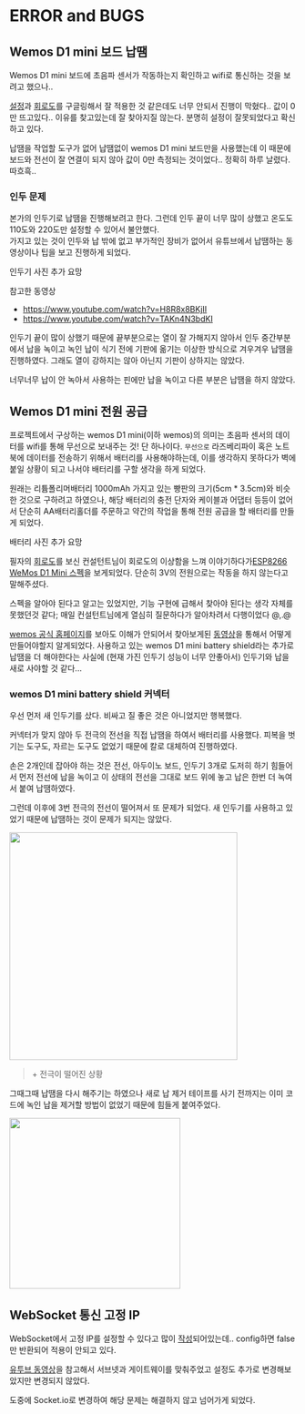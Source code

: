 # ERROR and BUGS

## Wemos D1 mini 보드 납땜

Wemos D1 mini 보드에 초음파 센서가 작동하는지 확인하고 wifi로 통신하는 것을 보려고 했으나..

[설정](https://glorlfy.tistory.com/4
)과 [회로도](http://www.esp8266learning.com/wemos-mini-hc-sr04-ultrasonic-sensor.php)를 구글링해서 잘 적용한 것 같은데도 너무 안되서 진행이 막혔다.. 값이 0만 뜨고있다.. 이유를 찾고있는데 잘 찾아지질 않는다. 분명히 설정이 잘못되었다고 확신하고 있다.

납땜을 작업할 도구가 없어 납땜없이 wemos D1 mini 보드만을 사용했는데 이 때문에 보드와 전선이 잘 연결이 되지 않아 값이 0만 측정되는 것이었다.. 정확히 하루 날렸다. 따흐흑..

### 인두 문제

본가의 인두기로 납땜을 진행해보려고 한다. 그런데 인두 끝이 너무 많이 상했고 온도도 110도와 220도만 설정할 수 있어서 불안했다.   
가지고 있는 것이 인두와 납 밖에 없고 부가적인 장비가 없어서 유튜브에서 납땜하는 동영상이나 팁을 보고 진행하게 되었다.

인두기 사진 추가 요망

참고한 동영상
- https://www.youtube.com/watch?v=H8R8x8BKjII
- https://www.youtube.com/watch?v=TAKn4N3bdKI

인두기 끝이 많이 상했기 때문에 끝부분으로는 열이 잘 가해지지 않아서 인두 중간부분에서 납을 녹이고 녹인 납이 식기 전에 기판에 옮기는 이상한 방식으로 겨우겨우 납땜을 진행하였다. 그래도 열이 강하지는 않아 아닌지 기판이 상하지는 않았다.

너무너무 납이 안 녹아서 사용하는 핀에만 납을 녹이고 다른 부분은 납땜을 하지 않았다.

## Wemos D1 mini 전원 공급

프로젝트에서 구상하는 wemos D1 mini(이하 wemos)의 의미는 초음파 센서의 데이터를 wifi를 통해 무선으로 보내주는 것! 단 하나이다. `무선으로` 라즈베리파이 혹은 노트북에 데이터를 전송하기 위해서 배터리를 사용해야하는데, 이를 생각하지 못하다가 벽에 붙일 상황이 되고 나서야 배터리를 구할 생각을 하게 되었다.

원래는 리튬폴리머배터리 1000mAh 가지고 있는 빵판의 크기(5cm * 3.5cm)와 비슷한 것으로 구하려고 하였으나, 해당 배터리의 충전 단자와 케이블과 어댑터 등등이 없어서 단순히 AA배터리홀더를 주문하고 약간의 작업을 통해 전원 공급을 할 배터리를 만들게 되었다.

배터리 사진 추가 요망

필자의 [회로도](../../circuit/arduino_esp8266_diagram.fzz)를 보신 컨설턴트님이 회로도의 이상함을 느껴 이야기하다가[ESP8266 WeMos D1 Mini 스펙](https://diyi0t.com/esp8266-wemos-d1-mini-tutorial/)을 보게되었다. 단순히 3V의 전원으로는 작동을 하지 않는다고 말해주셨다. 

스펙을 알아야 된다고 알고는 있었지만, 기능 구현에 급해서 찾아야 된다는 생각 자체를 못했던것 같다; 매일 컨설턴트님에게 열심히 질문하다가 알아차려서 다행이었다 @,.@

[wemos 공식 홈페이지](https://www.wemos.cc/en/latest/d1/d1_mini_lite.html)를 보아도 이해가 안되어서 찾아보게된 [동영상](https://www.youtube.com/watch?v=z6Vgy1cY0XU)을 통해서 어떻게 만들어야할지 알게되었다. 사용하고 있는 wemos D1 mini battery shield라는 추가로 납땜을 더 해야한다는 사실에 (현재 가진 인두기 성능이 너무 안좋아서) 인두기와 납을 새로 사야할 것 같다... 

### wemos D1 mini battery shield 커넥터

우선 먼저 새 인두기를 샀다. 비싸고 질 좋은 것은 아니었지만 행복했다.

커넥터가 맞지 않아 두 전극의 전선을 직접 납땜을 하여서 배터리를 사용했다. 피복을 벗기는 도구도, 자르는 도구도 없었기 때문에 칼로 대체하여 진행하였다.

손은 2개인데 잡아야 하는 것은 전선, 아두이노 보드, 인두기 3개로 도저히 하기 힘들어서 먼저 전선에 납을 녹이고 이 상태의 전선을 그대로 보드 위에 놓고 납은 한번 더 녹여서 붙여 납땜하였다.

그런데 이후에 3번 전극의 전선이 떨어져서 또 문제가 되었다. 새 인두기를 사용하고 있었기 때문에 납땜하는 것이 문제가 되지는 않았다.

<img src="https://user-images.githubusercontent.com/19484971/185298700-ac76a625-13bf-4c05-8d74-d0df86436e57.jpg" width=400>

> \+ 전극이 떨어진 상황

그때그때 납땜을 다시 해주기는 하였으나 새로 납 제거 테이프를 사기 전까지는 이미 코드에 녹인 납을 제거할 방법이 없었기 때문에 힘들게 붙여주었다. 

<img src="https://user-images.githubusercontent.com/19484971/187028810-2200288d-6dee-47a4-940b-d64c82dbc5b6.jpg" width=300>

## WebSocket 통신 고정 IP

WebSocket에서 고정 IP를 설정할 수 있다고 많이 [작성](https://blog.naver.com/smserial/221310020331)되어있는데.. config하면 false만 반환되어 적용이 안되고 있다.

[유투브 동영상](https://www.youtube.com/watch?v=1BrsD2fxSpc)을 참고해서 서브넷과 게이트웨이를 맞춰주었고 설정도 추가로 변경해보았지만 변경되지 않았다.

도중에 Socket.io로 변경하여 해당 문제는 해결하지 않고 넘어가게 되었다.